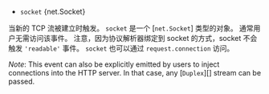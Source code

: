 <!-- YAML
added: v0.1.0
-->

* `socket` {net.Socket}

当新的 TCP 流被建立时触发。
`socket` 是一个 [`net.Socket`] 类型的对象。
通常用户无需访问该事件。
注意，因为协议解析器绑定到 socket 的方式，socket 不会触发 `'readable'` 事件。
`socket` 也可以通过 `request.connection` 访问。

*Note*: This event can also be explicitly emitted by users to inject connections
into the HTTP server. In that case, any [`Duplex`][] stream can be passed.
